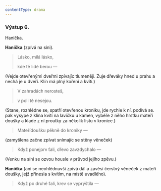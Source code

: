 ```yaml
---
contentType: drama
---
```


<section>

### Výstup 6.

Hanička.

**Hanička** (zpívá na síni). 

> Lásko, milá lásko,
> 
> kde tě lidé berou — 

(Vejde otevřenými dveřmi zpívajíc tlumeněji. Zuje dřeváky hned u prahu a nechá je u dveří. Klín má plný koření a kvítí.)

> V zahradách nerosteš,
> 
> v poli tě nesejou. 

(Stane, rozhlédne se, spatří otevřenou kroniku, jde rychle k ní. podívá se. pak vysype z klína kvítí na lavičku u kamen, vybéře z něho hrstku mateří doušky a klade z ní proutky za několik listu v kronice.)

> Mateřídoušku pěkně do kroniky — 

(zamyšlena začne zpívat snímajíc se stěny věneček)

> Když ponejprv ťali, dřevo zavzdychalo — 

(Venku na síni se ozvou housle v průvod jejího zpěvu.)

**Hanička** (ani se neohlédnuvši zpívá dál a zavěsí čerstvý věneček z mateří doušky, jejž přinesla s kvítím, na místě uvadlého).  

> Když po druhé ťali, krev se vyprýštila —

</section>
